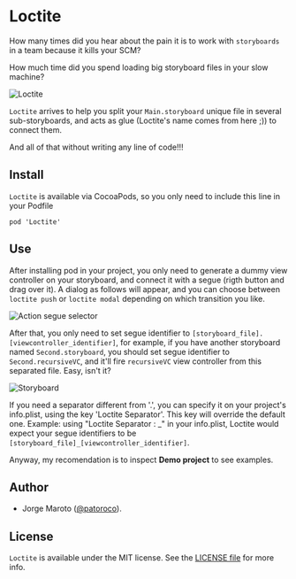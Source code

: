 # Loctite

How many times did you hear about the pain it is to work with `storyboards` in a team because it kills your SCM?

How much time did you spend loading big storyboard files in your slow machine?

![Loctite](Screenshots/loctite.jpg)

`Loctite` arrives to help you split your `Main.storyboard` unique file in several sub-storyboards, and acts as glue (Loctite's name comes from here ;)) to connect them.

And all of that without writing any line of code!!!


## Install

`Loctite` is available via CocoaPods, so you only need to include this line in your Podfile

```
pod 'Loctite'
```

## Use

After installing pod in your project, you only need to generate a dummy view controller on your storyboard, and connect it with a segue (rigth button and drag over it). A dialog as follows will appear, and you can choose between `loctite push` or `loctite modal` depending on which transition you like.

![Action segue selector](Screenshots/actionsegue.png)

After that, you only need to set segue identifier to `[storyboard_file].[viewcontroller_identifier]`, for example, if you have another storyboard named `Second.storyboard`, you should set segue identifier to `Second.recursiveVC`, and it'll fire `recursiveVC` view controller from this separated file. Easy, isn't it?

![Storyboard](Screenshots/storyboard.png)

If you need a separator different from '.', you can specify it on your project's info.plist, using the key 'Loctite Separator'. This key will override the default one.
Example: using "Loctite Separator : _" in your info.plist, Loctite would expect your segue identifiers to be `[storyboard_file]_[viewcontroller_identifier]`.

Anyway, my recomendation is to inspect __Demo project__ to see examples.

## Author
- Jorge Maroto ([@patoroco](http://twitter.com/patoroco)).

## License
`Loctite` is available under the MIT license. See the [LICENSE file](LICENSE.md) for more info.
